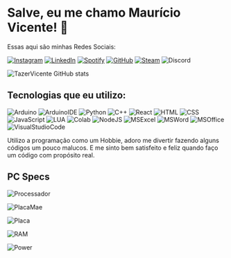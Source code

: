 
# Salve, eu me chamo Maurício Vicente! 👋

Essas aqui são minhas Redes Sociais: 

[![Instagram](https://img.shields.io/badge/Instagram-E4405F?style=for-the-badge&logo=instagram&logoColor=white)](https://www.instagram.com/tazervicente/)
[![LinkedIn](https://img.shields.io/badge/LinkedIn-0077B5?style=for-the-badge&logo=linkedin&logoColor=white)](https://www.linkedin.com/in/mauricio-vicente-da-silva-goncalves-3594a3305/)
[![Spotify](https://img.shields.io/badge/Spotify-1ED760?&style=for-the-badge&logo=spotify&logoColor=white)](https://open.spotify.com/user/ylu7fnfoutzsjv6ek49cwfca5?si=5bdc3ab443ab4fe5)
[![GitHub](https://img.shields.io/badge/GitHub-100000?style=for-the-badge&logo=github&logoColor=white)](https://github.com/TazerVicente)
[![Steam](https://img.shields.io/badge/Steam-000000?style=for-the-badge&logo=steam&logoColor=white)](https://steamcommunity.com/id/tazerloucura/)
![Discord](https://img.shields.io/badge/Discord-7289DA?style=for-the-badge&logo=discord&logoColor=white)

![TazerVicente GitHub stats](https://github-readme-stats.vercel.app/api?username=TazerVicente&show_icons=true&theme=transparent)

## Tecnologias que eu utilizo:

![Arduino](https://img.shields.io/badge/Arduino-00979D?style=for-the-badge&logo=Arduino&logoColor=white)
![ArduinoIDE](https://img.shields.io/badge/Arduino_IDE-00979D?style=for-the-badge&logo=arduino&logoColor=white)
![Python](https://img.shields.io/badge/Python-3776AB?style=for-the-badge&logo=python&logoColor=white)
![C++](https://img.shields.io/badge/C%2B%2B-00599C?style=for-the-badge&logo=c%2B%2B&logoColor=white)
![React](https://img.shields.io/badge/React-20232A?style=for-the-badge&logo=react&logoColor=61DAFB)
![HTML](https://img.shields.io/badge/HTML5-E34F26?style=for-the-badge&logo=html5&logoColor=white)
![CSS](https://img.shields.io/badge/CSS3-1572B6?style=for-the-badge&logo=css3&logoColor=white)
![JavaScript](https://img.shields.io/badge/JavaScript-F7DF1E?style=for-the-badge&logo=javascript&logoColor=black)
![LUA](https://img.shields.io/badge/Lua-2C2D72?style=for-the-badge&logo=lua&logoColor=white)
![Colab](https://img.shields.io/badge/Colab-F9AB00?style=for-the-badge&logo=googlecolab&color=525252)
![NodeJS](https://img.shields.io/badge/Node.js-43853D?style=for-the-badge&logo=node.js&logoColor=white)
![MSExcel](https://img.shields.io/badge/Microsoft_Excel-217346?style=for-the-badge&logo=microsoft-excel&logoColor=white)
![MSWord](https://img.shields.io/badge/Microsoft_Word-2B579A?style=for-the-badge&logo=microsoft-word&logoColor=white)
![MSOffice](https://img.shields.io/badge/Microsoft_Office-D83B01?style=for-the-badge&logo=microsoft-office&logoColor=white)
![VisualStudioCode](https://img.shields.io/badge/Visual_Studio_Code-0078D4?style=for-the-badge&logo=visual%20studio%20code&logoColor=white)

Utilizo a programação como um Hobbie, adoro me divertir fazendo alguns códigos um pouco malucos. E me sinto bem satisfeito e feliz quando faço um código com propósito real.

## PC Specs

![Processador](https://badgen.net/static/PC%20SPECS/i5-12400F/blue)

![PlacaMae](https://badgen.net/static/PC%20SPECS/B660M%20AORUS/orange)

![Placa](https://badgen.net/static/PC%20SPECS/RTX%202060/green)

![RAM](https://badgen.net/static/PC%20SPECS/32GB%20DDR4/pink)

![Power](https://badgen.net/static/PC%20SPECS/XPG%20850W/red)
